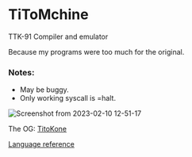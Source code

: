 # TiToMchine
TTK-91 Compiler and emulator

Because my programs were too much for the original.

### Notes:
- May be buggy.
- Only working syscall is =halt.

![Screenshot from 2023-02-10 12-51-17](https://user-images.githubusercontent.com/100710152/218074215-baec423f-6a91-4326-a649-e50422cb0909.png)


The OG: [TitoKone](https://www.cs.helsinki.fi/group/titokone/)

[Language reference](https://www.cs.helsinki.fi/group/titokone/ttk91_ref_en.html)

